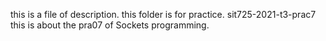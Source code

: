 this is a file of description.
this folder is for practice.
sit725-2021-t3-prac7
this is about the pra07 of Sockets programming.
